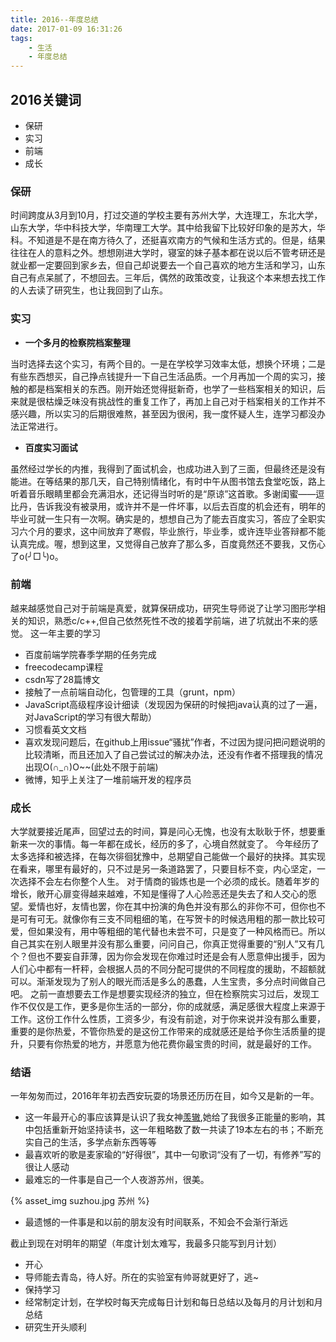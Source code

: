 ```yaml
---
title: 2016--年度总结
date: 2017-01-09 16:31:26
tags: 
	- 生活
	- 年度总结
---
```

## 2016关键词
- 保研
- 实习
- 前端
- 成长

<!--more-->

### 保研
时间跨度从3月到10月，打过交道的学校主要有苏州大学，大连理工，东北大学，山东大学，华中科技大学，华南理工大学。其中给我留下比较好印象的是苏大，华科。不知道是不是在南方待久了，还挺喜欢南方的气候和生活方式的。但是，结果往往在人的意料之外。想想刚进大学时，寝室的妹子基本都在说以后不管考研还是就业都一定要回到家乡去，但自己却说要去一个自己喜欢的地方生活和学习，山东自己有点呆腻了，不想回去。三年后，偶然的政策改变，让我这个本来想去找工作的人去读了研究生，也让我回到了山东。

### 实习
- **一个多月的检察院档案整理**

当时选择去这个实习，有两个目的。一是在学校学习效率太低，想换个环境；二是有些东西想买，自己挣点钱提升一下自己生活品质。一个月再加一个周的实习，接触的都是档案相关的东西。刚开始还觉得挺新奇，也学了一些档案相关的知识，后来就是很枯燥乏味没有挑战性的重复工作了，再加上自己对于档案相关的工作并不感兴趣，所以实习的后期很难熬，甚至因为很闲，我一度怀疑人生，连学习都没办法正常进行。

- **百度实习面试**

虽然经过学长的内推，我得到了面试机会，也成功进入到了三面，但最终还是没有能进。在等结果的那几天，自己特别情绪化，有时中午从图书馆去食堂吃饭，路上听着音乐眼睛里都会充满泪水，还记得当时听的是“原谅”这首歌。多谢闺蜜——逗比丹，告诉我没有被录用，或许并不是一件坏事，以后去百度的机会还有，明年的毕业可就一生只有一次啊。确实是的，想想自己为了能去百度实习，答应了全职实习六个月的要求，这中间放弃了寒假，毕业旅行，毕业季，或许连毕业答辩都不能认真完成。喔，想到这里，又觉得自己放弃了那么多，百度竟然还不要我，又伤心了o(╯□╰)o。

### 前端

越来越感觉自己对于前端是真爱，就算保研成功，研究生导师说了让学习图形学相关的知识，熟悉c/c++,但自己依然死性不改的接着学前端，进了坑就出不来的感觉。
这一年主要的学习
- 百度前端学院春季学期的任务完成
- freecodecamp课程
- csdn写了28篇博文
- 接触了一点前端自动化，包管理的工具（grunt，npm）
- JavaScript高级程序设计细读（发现因为保研的时候把java认真的过了一遍，对JavaScript的学习有很大帮助）
- 习惯看英文文档
- 喜欢发现问题后，在github上用issue“骚扰”作者，不过因为提问把问题说明的比较清晰，而且还加入了自己尝试过的解决办法，还没有作者不搭理我的情况出现O(∩_∩)O~~(此处不限于前端)
- 微博，知乎上关注了一堆前端开发的程序员

### 成长

大学就要接近尾声，回望过去的时间，算是问心无愧，也没有太耿耿于怀，想要重新来一次的事情。每一年都在成长，经历的多了，心境自然就变了。
今年经历了太多选择和被选择，在每次徘徊犹豫中，总期望自己能做一个最好的抉择。其实现在看来，哪里有最好的，只不过是另一条道路罢了，只要目标不变，内心坚定，一次选择不会左右你整个人生。
对于情商的锻炼也是一个必须的成长。随着年岁的增长，敞开心扉变得越来越难，不知是懂得了人心险恶还是失去了和人交心的愿望。爱情也好，友情也罢，你在其中扮演的角色并没有那么的非你不可，但你也不是可有可无。就像你有三支不同粗细的笔，在写贺卡的时候选用粗的那一款比较可爱，但如果没有，用中等粗细的笔代替也未尝不可，只是变了一种风格而已。所以自己其实在别人眼里并没有那么重要，问问自己，你真正觉得重要的“别人”又有几个？但也不要妄自菲薄，因为你会发现在你难过时还是会有人愿意伸出援手，因为人们心中都有一杆秤，会根据人员的不同分配可提供的不同程度的援助，不超额就可以。渐渐发现为了别人的眼光而活是多么的愚蠢，人生宝贵，多分点时间做自己吧。
之前一直想要去工作是想要实现经济的独立，但在检察院实习过后，发现工作不仅仅是工作，更多是你生活的一部分，你的成就感，满足感很大程度上来源于工作。这份工作什么性质，工资多少，有没有前途，对于你来说并没有那么重要，重要的是你热爱，不管你热爱的是这份工作带来的成就感还是给予你生活质量的提升，只要有你热爱的地方，并愿意为他花费你最宝贵的时间，就是最好的工作。

### 结语

一年匆匆而过，2016年年初去西安玩耍的场景还历历在目，如今又是新的一年。

- 这一年最开心的事应该算是认识了我女神[羡辙](http://zhangwenli.com),她给了我很多正能量的影响，其中包括重新开始坚持读书，这一年粗略数了数一共读了19本左右的书；不断充实自己的生活，多学点新东西等等
- 最喜欢听的歌是麦家瑜的“好得很”，其中一句歌词“没有了一切，有修养”写的很让人感动
- 最难忘的一件事是自己一个人夜游苏州，很美。

{% asset_img suzhou.jpg 苏州 %}

- 最遗憾的一件事是和以前的朋友没有时间联系，不知会不会渐行渐远

截止到现在对明年的期望（年度计划太难写，我最多只能写到月计划）
- 开心
- 导师能去青岛，待人好。所在的实验室有帅哥就更好了，逃~
- 保持学习
- 经常制定计划，在学校时每天完成每日计划和每日总结以及每月的月计划和月总结
- 研究生开头顺利
